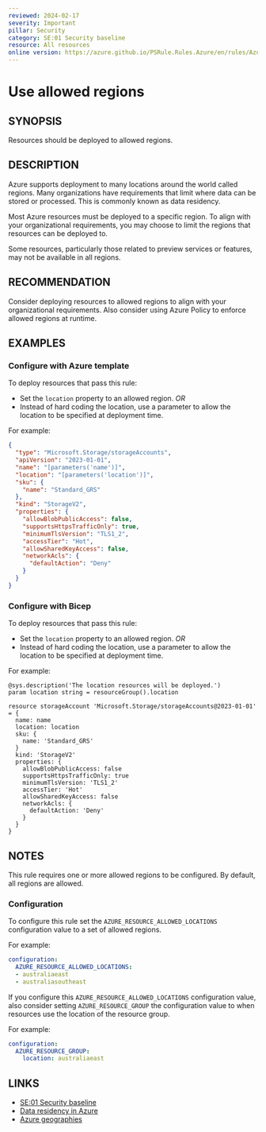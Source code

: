 ```yaml
---
reviewed: 2024-02-17
severity: Important
pillar: Security
category: SE:01 Security baseline
resource: All resources
online version: https://azure.github.io/PSRule.Rules.Azure/en/rules/Azure.Resource.AllowedRegions/
---
```


# Use allowed regions

## SYNOPSIS

Resources should be deployed to allowed regions.

## DESCRIPTION

Azure supports deployment to many locations around the world called regions.
Many organizations have requirements that limit where data can be stored or processed.
This is commonly known as data residency.

Most Azure resources must be deployed to a specific region.
To align with your organizational requirements, you may choose to limit the regions that resources can be deployed to.

Some resources, particularly those related to preview services or features, may not be available in all regions.

## RECOMMENDATION

Consider deploying resources to allowed regions to align with your organizational requirements.
Also consider using Azure Policy to enforce allowed regions at runtime.

## EXAMPLES

### Configure with Azure template

To deploy resources that pass this rule:

- Set the `location` property to an allowed region. _OR_
- Instead of hard coding the location, use a parameter to allow the location to be specified at deployment time.

For example:

```json
{
  "type": "Microsoft.Storage/storageAccounts",
  "apiVersion": "2023-01-01",
  "name": "[parameters('name')]",
  "location": "[parameters('location')]",
  "sku": {
    "name": "Standard_GRS"
  },
  "kind": "StorageV2",
  "properties": {
    "allowBlobPublicAccess": false,
    "supportsHttpsTrafficOnly": true,
    "minimumTlsVersion": "TLS1_2",
    "accessTier": "Hot",
    "allowSharedKeyAccess": false,
    "networkAcls": {
      "defaultAction": "Deny"
    }
  }
}
```

### Configure with Bicep

To deploy resources that pass this rule:

- Set the `location` property to an allowed region. _OR_
- Instead of hard coding the location, use a parameter to allow the location to be specified at deployment time.

For example:

```bicep
@sys.description('The location resources will be deployed.')
param location string = resourceGroup().location

resource storageAccount 'Microsoft.Storage/storageAccounts@2023-01-01' = {
  name: name
  location: location
  sku: {
    name: 'Standard_GRS'
  }
  kind: 'StorageV2'
  properties: {
    allowBlobPublicAccess: false
    supportsHttpsTrafficOnly: true
    minimumTlsVersion: 'TLS1_2'
    accessTier: 'Hot'
    allowSharedKeyAccess: false
    networkAcls: {
      defaultAction: 'Deny'
    }
  }
}
```

## NOTES

This rule requires one or more allowed regions to be configured.
By default, all regions are allowed.

### Configuration

<!-- module:config rule AZURE_RESOURCE_ALLOWED_LOCATIONS -->

To configure this rule set the `AZURE_RESOURCE_ALLOWED_LOCATIONS` configuration value to a set of allowed regions.

For example:

```yaml
configuration:
  AZURE_RESOURCE_ALLOWED_LOCATIONS:
  - australiaeast
  - australiasoutheast
```

If you configure this `AZURE_RESOURCE_ALLOWED_LOCATIONS` configuration value,
also consider setting `AZURE_RESOURCE_GROUP` the configuration value to when resources use the location of the resource group.

For example:

```yaml
configuration:
  AZURE_RESOURCE_GROUP:
    location: australiaeast
```

## LINKS

- [SE:01 Security baseline](https://learn.microsoft.com/azure/well-architected/security/establish-baseline)
- [Data residency in Azure](https://azure.microsoft.com/explore/global-infrastructure/data-residency/#overview)
- [Azure geographies](https://azure.microsoft.com/explore/global-infrastructure/geographies/#geographies)
